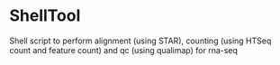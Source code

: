 # ShellTool
Shell script to perform alignment (using STAR), counting (using HTSeq count and feature count) and qc (using qualimap) for rna-seq
